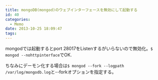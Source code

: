 ```yaml
---
title: mongoDB(mongod)のウェブインターフェースを無効にして起動する
id: 40
categories:
  - Memo
date: 2013-10-25 18:09:47
tags:
---
```


mongodでは起動するとport 28017をListenするがいらないので無効化。`$ mongod --nohttpinterface`でOK.

ちなみにデーモン化する場合は`$ mongod --fork --logpath /var/log/mongodb.log`と--forkオプションを指定する。
